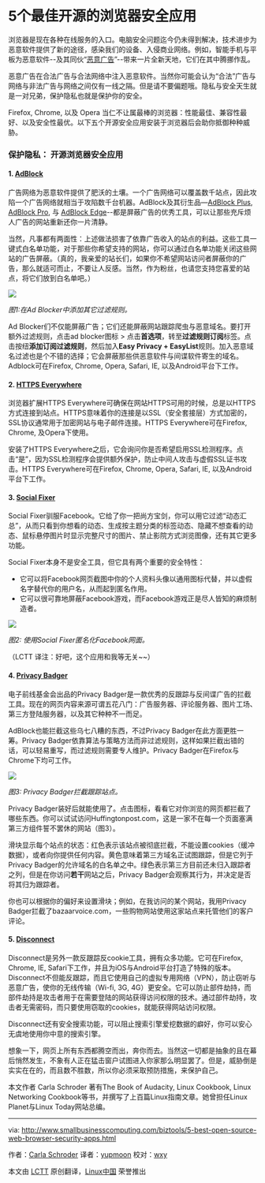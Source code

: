 5个最佳开源的浏览器安全应用
================================================================================
浏览器是现在各种在线服务的入口。电脑安全问题迄今仍未得到解决，技术进步为恶意软件提供了新的途径，感染我们的设备、入侵商业网络。例如，智能手机与平板为恶意软件--及其同伙“[恶意广告][1]”--带来一片全新天地，它们在其中腾挪作乱。

恶意广告在合法广告与合法网络中注入恶意软件。当然你可能会认为“合法”广告与网络与非法广告与网络之间仅有一线之隔。但是请不要偏题哦。隐私与安全天生就是一对兄弟，保护隐私也就是保护你的安全。

Firefox, Chrome, 以及 Opera 当仁不让属最棒的浏览器：性能最佳、兼容性最好、以及安全性最优。以下五个开源安全应用安装于浏览器后会助你抵御种种威胁。

### 保护隐私： 开源浏览器安全应用 ###

#### 1. [AdBlock][2] ####

广告网络为恶意软件提供了肥沃的土壤。一个广告网络可以覆盖数千站点，因此攻陷一个广告网络就相当于攻陷数千台机器。AdBlock及其衍生品—[AdBlock Plus][2], [AdBlock Pro][3], 与 [AdBlock Edge][4]--都是屏蔽广告的优秀工具，可以让那些充斥烦人广告的网站重新还你一片清静。

当然，凡事都有两面性：上述做法损害了依靠广告收入的站点的利益。这些工具一键式白名单功能，对于那些你希望支持的网站，你可以通过白名单功能关闭这些网站的广告屏蔽。（真的，我亲爱的站长们，如果你不希望网站访问者屏蔽你的广告，那么就适可而止，不要让人反感。当然，作为粉丝，也请您支持您喜爱的站点，将它们放到白名单吧。）

![](http://www.smallbusinesscomputing.com/imagesvr_ce/5731/fig-1-easylist_1.jpg)

*图1:在Ad Blocker中添加其它过滤规则。*

Ad Blocker们不仅能屏蔽广告；它们还能屏蔽网站跟踪爬虫与恶意域名。要打开额外过滤规则，点击ad blocker图标 > 点击**首选项**，转至**过滤规则订阅**标签。点击按纽**添加订阅过滤规则**，然后加入**Easy Privacy + EasyList**规则。加入恶意域名过滤也是个不错的选择；它会屏蔽那些供恶意软件与间谍软件寄生的域名。Adblock可在Firefox, Chrome, Opera, Safari, IE, 以及Android平台下工作。

#### 2. [HTTPS Everywhere][5] ####

浏览器扩展HTTPS Everywhere可确保在网站HTTPS可用的时候，总是以HTTPS方式连接到站点。HTTPS意味着你的连接是以SSL（安全套接层）方式加密的，SSL协议通常用于加密网站与电子邮件连接。HTTPS Everywhere可在Firefox, Chrome, 及Opera下使用。

安装了HTTPS Everywhere之后，它会询问你是否希望启用SSL检测程序。点击“是”，因为SSL检测程序会提供额外保护，防止中间人攻击与虚假SSL证书攻击。HTTPS Everywhere可在Firefox, Chrome, Opera, Safari, IE, 以及Android平台下工作。

#### 3. [Social Fixer][6] ####

Social Fixer驯服Facebook。它给了你一把尚方宝剑，你可以用它过滤“动态汇总”，从而只看到你想看的动态、生成按主题分类的标签动态、隐藏不想查看的动态、鼠标悬停图片时显示完整尺寸的图片、禁止影院方式浏览图像，还有其它更多功能。

Social Fixer本身不是安全工具，但它具有两个重要的安全特性：

- 它可以将Facebook网页截图中你的个人资料头像以通用图标代替，并以虚假名字替代你的用户名，从而起到匿名作用。
- 它可以很可靠地屏蔽Facebook游戏，而Facebook游戏正是尽人皆知的麻烦制造者。

![](http://www.smallbusinesscomputing.com/imagesvr_ce/2858/fig-2-socialfixer_1.jpg)

*图2: 使用Social Fixer匿名化Facebook网面。*

（LCTT 译注：好吧，这个应用和我等无关~~）

#### 4. [Privacy Badger][7] ####

电子前线基金会出品的Privacy Badger是一款优秀的反跟踪与反间谍广告的拦截工具。现在的网页内容来源可谓五花八门：广告服务器、评论服务器、图片工场、第三方登陆服务器，以及其它种种不一而足。

AdBlock也能拦截这些乌七八糟的东西，不过Privacy Badger在此方面更胜一筹。Privacy Badger依靠算法与策略方法而非过滤规则，这样如果拦截出错的话，可以轻易重写，而过滤规则需要专人维护。Privacy Badger在Firefox与Chrome下均可工作。

![](http://www.smallbusinesscomputing.com/imagesvr_ce/9256/fig-3-privacybadger_1.jpg)

*图3: Privacy Badger拦截跟踪站点。*

Privacy Badger装好后就能使用了。点击图标，看看它对你浏览的网页都拦截了哪些东西。你可以试试访问Huffingtonpost.com，这是一家不在每一个页面塞满第三方组件誓不罢休的网站（图3）。

滑块显示每个站点的状态：红色表示该站点被彻底拦截，不能设置cookies（缓冲数据），或者向你提供任何内容。黄色意味着第三方域名正试图跟踪，但是它列于Privacy Badger的允许域名的白名单之中。绿色表示第三方目前还未归入跟踪者之列，但是在你访问**若干**网站之后，Privacy Badger会观察其行为，并决定是否将其归为跟踪者。

你也可以根据你的偏好来设置滑块；例如，在我访问的某个网站，我用Privacy Badger拦截了bazaarvoice.com，一些购物网站使用这家站点来托管他们的客户评论。

#### 5. [Disconnect][8] ####

Disconnect是另外一款反跟踪反cookie工具，拥有众多功能。它可在Firefox, Chrome, IE, Safari下工作，并且为iOS与Android平台打造了特殊的版本。Disconnect不但能反跟踪，而且它使用自己的虚拟专用网络（VPN），防止窃听与恶意广告，使你的无线传输（Wi-fi, 3G, 4G）更安全。它可以防止部件劫持，而部件劫持是攻击者用于在需要登陆的网站获得访问权限的技术。通过部件劫持，攻击者无需密码，而只要使用窃取的cookies，就能获得网站访问权限。

Disconnect还有安全搜索功能，可以阻止搜索引擎爱挖数据的癖好，你可以安心无虞地使用你中意的搜索引擎。

想象一下，网页上所有东西都腾空而出，奔你而去。当然这一切都是抽象的且在幕后悄然发生，不象有人正在猛击窗户试图进入你家那么明显罢了。但是，威胁倒是实实在在的，而且数不胜数，所以你必须采取预防措施，来保护自己。

本文作者 Carla Schroder 著有The Book of Audacity, Linux Cookbook, Linux Networking Cookbook等书，并撰写了上百篇Linux指南文章。她曾担任Linux Planet与Linux Today网站总编。

--------------------------------------------------------------------------------

via: http://www.smallbusinesscomputing.com/biztools/5-best-open-source-web-browser-security-apps.html

作者：[Carla Schroder][a]
译者：[yupmoon](https://github.com/yupmoon)
校对：[wxy](https://github.com/wxy)

本文由 [LCTT](https://github.com/LCTT/TranslateProject) 原创翻译，[Linux中国](http://linux.cn/) 荣誉推出

[a]:http://www.smallbusinesscomputing.com/author/Carla-Schroder-6080.html
[1]:http://www.webopedia.com/TERM/M/malvertising.html
[2]:https://getadblock.com/
[3]:https://chrome.google.com/webstore/detail/adblock-pro/ocifcklkibdehekfnmflempfgjhbedch?hl=en-US
[4]:https://addons.mozilla.org/en-us/firefox/addon/adblock-edge/
[5]:https://www.eff.org/Https-everywhere
[6]:http://socialfixer.com/
[7]:https://www.eff.org/privacybadger
[8]:https://disconnect.me/
